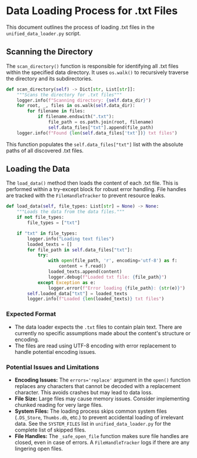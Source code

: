 # Data Loading Process for .txt Files

This document outlines the process of loading .txt files in the `unified_data_loader.py` script.

## Scanning the Directory

The `scan_directory()` function is responsible for identifying all .txt files within the specified data directory. It uses `os.walk()` to recursively traverse the directory and its subdirectories.

```python
def scan_directory(self) -> Dict[str, List[str]]:
    """Scans the directory for .txt files"""
    logger.info(f"Scanning directory: {self.data_dir}")
    for root, _, files in os.walk(self.data_dir):
        for filename in files:
            if filename.endswith(".txt"):
                file_path = os.path.join(root, filename)
                self.data_files["txt"].append(file_path)
    logger.info(f"Found {len(self.data_files['txt'])} txt files")
```

This function populates the `self.data_files["txt"]` list with the absolute paths of all discovered .txt files.

## Loading the Data

The `load_data()` method then loads the content of each .txt file. This is performed within a try-except block for robust error handling. File handles are tracked with the `FileHandleTracker` to prevent resource leaks.

```python
def load_data(self, file_types: List[str] = None) -> None:
    """Loads the data from the data files."""
    if not file_types:
        file_types = ["txt"]

    if "txt" in file_types:
        logger.info("Loading text files")
        loaded_texts = []
        for file_path in self.data_files["txt"]:
            try:
                with open(file_path, 'r', encoding='utf-8') as f:
                    content = f.read()
                loaded_texts.append(content)
                logger.debug(f"Loaded txt file: {file_path}")
            except Exception as e:
                logger.error(f"Error loading {file_path}: {str(e)}")
        self.loaded_data["txt"] = loaded_texts
        logger.info(f"Loaded {len(loaded_texts)} txt files")
```

### Expected Format

*   The data loader expects the `.txt` files to contain plain text. There are currently no specific assumptions made about the content's structure or encoding.
*   The files are read using UTF-8 encoding with error replacement to handle potential encoding issues.

### Potential Issues and Limitations

*   **Encoding Issues:** The `errors='replace'` argument in the `open()` function replaces any characters that cannot be decoded with a replacement character. This avoids crashes but may lead to data loss.
*   **File Size:** Large files may cause memory issues. Consider implementing chunked reading for very large files.
*   **System Files:**  The loading process skips common system files (`.DS_Store`, `Thumbs.db`, etc.) to prevent accidental loading of irrelevant data.  See the `SYSTEM_FILES` list in `unified_data_loader.py` for the complete list of skipped files.
*  **File Handles:**  The `_safe_open_file` function makes sure file handles are closed, even in case of errors.  A `FileHandleTracker` logs if there are any lingering open files.

